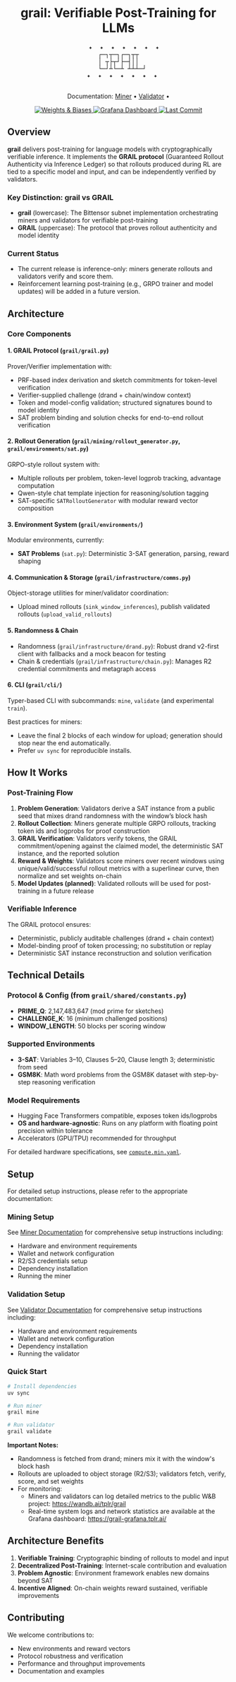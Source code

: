 <h1 align="center">grail: Verifiable Post-Training for LLMs</h1>

<div align="center">
  <pre>
   ✦  ✦  ✦  ✦  ✦  ✦  ✦
  ┌─┐┬─┐┌─┐┬┬  
  │ ┬├┬┘├─┤││  
  └─┘┴└─┴ ┴┴┴─┘
  ✦  ✦  ✦  ✦  ✦  ✦  ✦
  </pre>
</div>


<p align="center">
  Documentation:
  <a href="docs/miner.md">Miner</a> •
  <a href="docs/validator.md">Validator</a> •
</p>

<p align="center">
  <!-- <a href="https://codecov.io/gh/one-covenant/grail">
    <img src="https://codecov.io/gh/one-covenant/grail/branch/main/graph/badge.svg" alt="Codecov" />
  </a>
  <a href="https://github.com/one-covenant/grail/blob/main/LICENSE">
    <img src="https://img.shields.io/github/license/one-covenant/grail" alt="License" />
  </a> -->
  <a href="https://wandb.ai/tplr/grail">
    <img src="https://img.shields.io/badge/W%26B-Public%20Dashboard-FFBE00?logo=weightsandbiases" alt="Weights & Biases" />
  </a>
  <a href="https://grail-grafana.tplr.ai/">
    <img src="https://img.shields.io/badge/Grafana-Real--time%20Logs-F46800?logo=grafana" alt="Grafana Dashboard" />
  </a>
  <a href="https://github.com/one-covenant/grail/commits/main">
    <img src="https://img.shields.io/github/last-commit/one-covenant/grail" alt="Last Commit" />
  </a>
</p>


## Overview

**grail** delivers post-training for language models with cryptographically verifiable inference. It implements the **GRAIL protocol** (Guaranteed Rollout Authenticity via Inference Ledger) so that rollouts produced during RL are tied to a specific model and input, and can be independently verified by validators.

### Key Distinction: grail vs GRAIL

- **grail** (lowercase): The Bittensor subnet implementation orchestrating miners and validators for verifiable post-training
- **GRAIL** (uppercase): The protocol that proves rollout authenticity and model identity

### Current Status

- The current release is inference-only: miners generate rollouts and validators verify and score them.
- Reinforcement learning post-training (e.g., GRPO trainer and model updates) will be added in a future version.

## Architecture

### Core Components

#### 1. GRAIL Protocol (`grail/grail.py`)
Prover/Verifier implementation with:
- PRF-based index derivation and sketch commitments for token-level verification
- Verifier-supplied challenge (drand + chain/window context)
- Token and model-config validation; structured signatures bound to model identity
- SAT problem binding and solution checks for end-to-end rollout verification

#### 2. Rollout Generation (`grail/mining/rollout_generator.py`, `grail/environments/sat.py`)
GRPO-style rollout system with:
- Multiple rollouts per problem, token-level logprob tracking, advantage computation
- Qwen-style chat template injection for reasoning/solution tagging
- SAT-specific `SATRolloutGenerator` with modular reward vector composition

#### 3. Environment System (`grail/environments/`)
Modular environments, currently:
- **SAT Problems** (`sat.py`): Deterministic 3-SAT generation, parsing, reward shaping

#### 4. Communication & Storage (`grail/infrastructure/comms.py`)
Object-storage utilities for miner/validator coordination:
- Upload mined rollouts (`sink_window_inferences`), publish validated rollouts (`upload_valid_rollouts`)

#### 5. Randomness & Chain
- Randomness (`grail/infrastructure/drand.py`): Robust drand v2-first client with fallbacks and a mock beacon for testing
- Chain & credentials (`grail/infrastructure/chain.py`): Manages R2 credential commitments and metagraph access

#### 6. CLI (`grail/cli/`)
Typer-based CLI with subcommands: `mine`, `validate` (and experimental `train`).

 Best practices for miners:
- Leave the final 2 blocks of each window for upload; generation should stop near the end automatically.
- Prefer `uv sync` for reproducible installs.

## How It Works

### Post-Training Flow

1. **Problem Generation**: Validators derive a SAT instance from a public seed that mixes drand randomness with the window’s block hash
2. **Rollout Collection**: Miners generate multiple GRPO rollouts, tracking token ids and logprobs for proof construction
3. **GRAIL Verification**: Validators verify tokens, the GRAIL commitment/opening against the claimed model, the deterministic SAT instance, and the reported solution
4. **Reward & Weights**: Validators score miners over recent windows using unique/valid/successful rollout metrics with a superlinear curve, then normalize and set weights on-chain
5. **Model Updates (planned)**: Validated rollouts will be used for post-training in a future release

### Verifiable Inference

The GRAIL protocol ensures:
- Deterministic, publicly auditable challenges (drand + chain context)
- Model-binding proof of token processing; no substitution or replay
- Deterministic SAT instance reconstruction and solution verification

## Technical Details

### Protocol & Config (from `grail/shared/constants.py`)
- **PRIME_Q**: 2,147,483,647 (mod prime for sketches)
- **CHALLENGE_K**: 16 (minimum challenged positions)
- **WINDOW_LENGTH**: 50 blocks per scoring window

### Supported Environments
- **3-SAT**: Variables 3–10, Clauses 5–20, Clause length 3; deterministic from seed
- **GSM8K**: Math word problems from the GSM8K dataset with step-by-step reasoning verification

### Model Requirements
- Hugging Face Transformers compatible, exposes token ids/logprobs
- **OS and hardware-agnostic**: Runs on any platform with floating point precision within tolerance
- Accelerators (GPU/TPU) recommended for throughput

For detailed hardware specifications, see [`compute.min.yaml`](compute.min.yaml).

## Setup

For detailed setup instructions, please refer to the appropriate documentation:

### Mining Setup
See [Miner Documentation](docs/miner.md) for comprehensive setup instructions including:
- Hardware and environment requirements
- Wallet and network configuration
- R2/S3 credentials setup
- Dependency installation
- Running the miner

### Validation Setup
See [Validator Documentation](docs/validator.md) for comprehensive setup instructions including:
- Hardware and environment requirements
- Wallet and network configuration
- Dependency installation
- Running the validator

### Quick Start
```bash
# Install dependencies
uv sync

# Run miner
grail mine

# Run validator
grail validate
```

**Important Notes:**
- Randomness is fetched from drand; miners mix it with the window's block hash
- Rollouts are uploaded to object storage (R2/S3); validators fetch, verify, score, and set weights
- For monitoring:
  - Miners and validators can log detailed metrics to the public W&B project: https://wandb.ai/tplr/grail
  - Real-time system logs and network statistics are available at the Grafana dashboard: https://grail-grafana.tplr.ai/

## Architecture Benefits

1. **Verifiable Training**: Cryptographic binding of rollouts to model and input
2. **Decentralized Post-Training**: Internet-scale contribution and evaluation
3. **Problem Agnostic**: Environment framework enables new domains beyond SAT
4. **Incentive Aligned**: On-chain weights reward sustained, verifiable improvements

## Contributing

We welcome contributions to:
- New environments and reward vectors
- Protocol robustness and verification
- Performance and throughput improvements
- Documentation and examples
